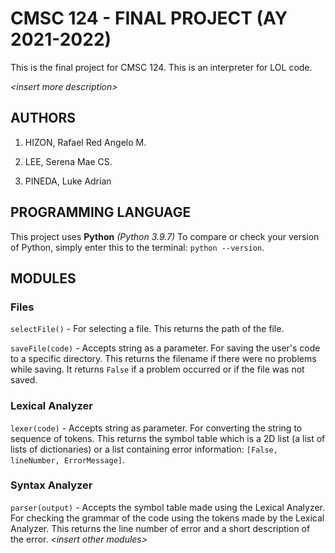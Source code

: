 
#  CMSC 124 - FINAL PROJECT (AY 2021-2022)

This is the final project for CMSC 124. This is an interpreter for LOL code.

*<insert  more  description\>*

  
  

##  AUTHORS

1. HIZON, Rafael Red Angelo M.

2. LEE, Serena Mae CS.

3. PINEDA, Luke Adrian


##  PROGRAMMING LANGUAGE

This project uses **Python**  _(Python 3.9.7)_  To compare or check your version of Python, simply enter this to the terminal: `python --version`.  
  

##  MODULES
  

###  Files

`selectFile()` - For selecting a file. This returns the path of the file.

`saveFile(code)` - Accepts string as a parameter. For saving the user's code to a specific directory. This returns the filename if there were no problems while saving. It returns `False` if a problem occurred or if the file was not saved.
  
###  Lexical Analyzer

`lexer(code)` - Accepts string as parameter. For converting the string to sequence of tokens. This returns the symbol table which is a  2D list (a list of lists of dictionaries) or a list containing error information: `[False, lineNumber, ErrorMessage]`.

### Syntax Analyzer

`parser(output)` - Accepts the symbol table made using the Lexical Analyzer. For checking the grammar of the code using the tokens made by the Lexical Analyzer. This returns the line number of error and a short description of the error.
*<insert  other  modules\>*
